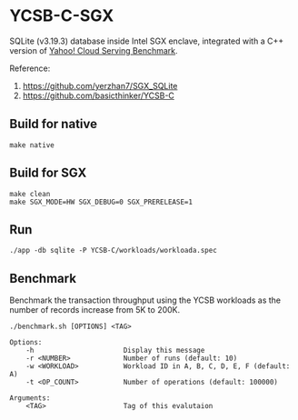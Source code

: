 # YCSB-C-SGX

SQLite (v3.19.3) database inside Intel SGX enclave, integrated with a C++ version of [Yahoo! Cloud Serving Benchmark](https://github.com/brianfrankcooper/YCSB/wiki).

Reference: 

1. https://github.com/yerzhan7/SGX_SQLite
2. https://github.com/basicthinker/YCSB-C

## Build for native

```
make native
```

## Build for SGX

```
make clean
make SGX_MODE=HW SGX_DEBUG=0 SGX_PRERELEASE=1
```

## Run

```
./app -db sqlite -P YCSB-C/workloads/workloada.spec
```

## Benchmark

Benchmark the transaction throughput using the YCSB workloads as the number of records increase from 5K to 200K.

```
./benchmark.sh [OPTIONS] <TAG>

Options:
    -h                      Display this message
    -r <NUMBER>             Number of runs (default: 10)
    -w <WORKLOAD>           Workload ID in A, B, C, D, E, F (default: A)
    -t <OP_COUNT>           Number of operations (default: 100000)

Arguments:
    <TAG>                   Tag of this evalutaion
```
